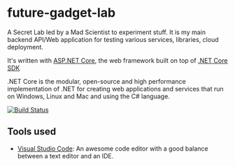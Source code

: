 # future-gadget-lab

A Secret Lab led by a Mad Scientist to experiment stuff. It is my main backend API/Web application for testing various services, libraries, cloud deployment.

It's written with [ASP.NET Core](https://docs.microsoft.com/en-us/aspnet/core/), the web framework built on top of [.NET Core SDK](https://dotnet.microsoft.com)

.NET Core is the modular, open-source and high performance implementation of .NET for creating web applications and services that run on Windows, Linux and Mac and using the C# language.


[![Build Status](https://dev.azure.com/fabricemk2/future-gadget-lab/_apis/build/status/FabriceMk.future-gadget-lab?branchName=master)](https://dev.azure.com/fabricemk2/future-gadget-lab/_build/latest?definitionId=1&branchName=master)

## Tools used

* [Visual Studio Code](https://code.visualstudio.com/): An awesome code editor with a good balance between a text editor and an IDE.

